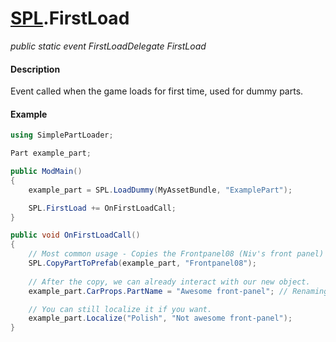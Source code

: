 # [SPL](api/spl.md).FirstLoad

*public static event FirstLoadDelegate FirstLoad*

#### Description
Event called when the game loads for first time, used for dummy parts.

#### Example
```csharp
using SimplePartLoader;

Part example_part;

public ModMain()
{
    example_part = SPL.LoadDummy(MyAssetBundle, "ExamplePart");

    SPL.FirstLoad += OnFirstLoadCall;
}

public void OnFirstLoadCall()
{
    // Most common usage - Copies the Frontpanel08 (Niv's front panel) into our example_part
    SPL.CopyPartToPrefab(example_part, "Frontpanel08");
    
    // After the copy, we can already interact with our new object.
    example_part.CarProps.PartName = "Awesome front-panel"; // Renaming it to this in-game. SPL will localize the parts to all languages, so don't worry!

    // You can still localize it if you want.
    example_part.Localize("Polish", "Not awesome front-panel");
}
```